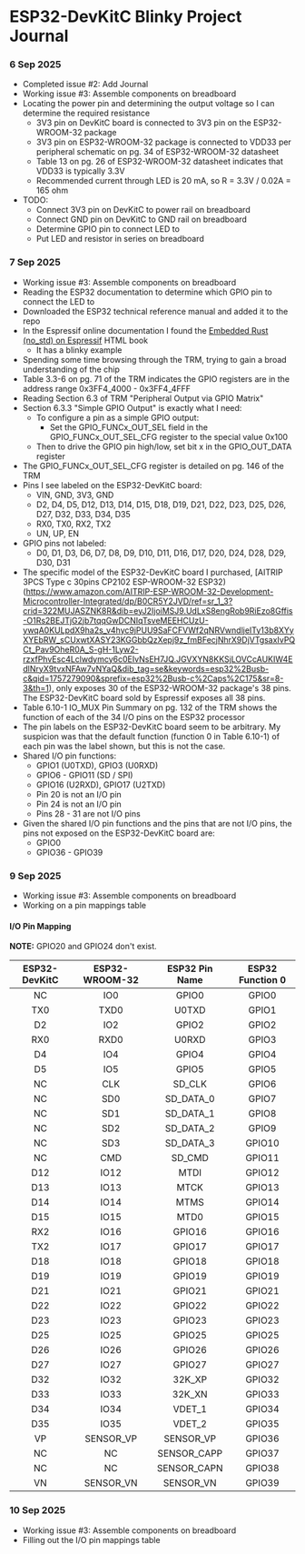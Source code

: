 # ESP32-DevKitC Blinky Project Journal

### 6 Sep 2025
- Completed issue #2: Add Journal
- Working issue #3: Assemble components on breadboard
- Locating the power pin and determining the output voltage so I can determine the required resistance
    - 3V3 pin on DevKitC board is connected to 3V3 pin on the ESP32-WROOM-32 package
    - 3V3 pin on ESP32-WROOM-32 package is connected to VDD33 per peripheral schematic on pg. 34 of ESP32-WROOM-32 datasheet
    - Table 13 on pg. 26 of ESP32-WROOM-32 datasheet indicates that VDD33 is typically 3.3V
    - Recommended current through LED is 20 mA, so R = 3.3V / 0.02A = 165 ohm
- TODO:
    - Connect 3V3 pin on DevKitC to power rail on breadboard
    - Connect GND pin on DevKitC to GND rail on breadboard
    - Determine GPIO pin to connect LED to
    - Put LED and resistor in series on breadboard

### 7 Sep 2025
- Working issue #3: Assemble components on breadboard
- Reading the ESP32 documentation to determine which GPIO pin to connect the LED to
- Downloaded the ESP32 technical reference manual and added it to the repo
- In the Espressif online documentation I found the [Embedded Rust (no_std) on Espressif](https://docs.espressif.com/projects/rust/no_std-training/) HTML book
    - It has a blinky example
- Spending some time browsing through the TRM, trying to gain a broad understanding of the chip
- Table 3.3-6 on pg. 71 of the TRM indicates the GPIO registers are in the address range 0x3FF4_4000 - 0x3FF4_4FFF
- Reading Section 6.3 of TRM "Peripheral Output via GPIO Matrix"
- Section 6.3.3 "Simple GPIO Output" is exactly what I need:
    - To configure a pin as a simple GPIO output:
        - Set the GPIO_FUNCx_OUT_SEL field in the GPIO_FUNCx_OUT_SEL_CFG register to the special value 0x100
    - Then to drive the GPIO pin high/low, set bit x in the GPIO_OUT_DATA register
- The GPIO_FUNCx_OUT_SEL_CFG register is detailed on pg. 146 of the TRM
- Pins I see labeled on the ESP32-DevKitC board:
    - VIN, GND, 3V3, GND
    - D2, D4, D5, D12, D13, D14, D15, D18, D19, D21, D22, D23, D25, D26, D27, D32, D33, D34, D35
    - RX0, TX0, RX2, TX2
    - UN, UP, EN
- GPIO pins not labeled:
    - D0, D1, D3, D6, D7, D8, D9, D10, D11, D16, D17, D20, D24, D28, D29, D30, D31
- The specific model of the ESP32-DevKitC board I purchased, [AITRIP 3PCS Type c 30pins CP2102 ESP-WROOM-32 ESP32)(https://www.amazon.com/AITRIP-ESP-WROOM-32-Development-Microcontroller-Integrated/dp/B0CR5Y2JVD/ref=sr_1_3?crid=322MUJASZNK8R&dib=eyJ2IjoiMSJ9.UdLxS8engRob9RiEzo8Gffis-O1Rs2BEJTjG2jb7tqqGwDCNIqTsveMEEHCUzU-ywqA0KULpdX9ha2s_v4hyc9jPUU9SaFCFVWf2qNRVwndljeITy13b8XYyXYEbRW_sCUxwtXASY23KGGbbQzXepj9z_fmBFecjNhrX9DjVTgsaxIvPQCt_Pav9OheR0A_S-gH-1Lyw2-rzxfPhvEsc4Lclwdymcy6c0EIvNsEH7JQ.JGVXYN8KKSjLOVCcAUKIW4EdlNryX9tvxNFAw7vNYaQ&dib_tag=se&keywords=esp32%2Busb-c&qid=1757279090&sprefix=esp32%2Busb-c%2Caps%2C175&sr=8-3&th=1), only exposes 30 of the ESP32-WROOM-32 package's 38 pins. The ESP32-DevKitC board sold by Espressif exposes all 38 pins.
- Table 6.10-1 IO_MUX Pin Summary on pg. 132 of the TRM shows the function of each of the 34 I/O pins on the ESP32 processor
- The pin labels on the ESP32-DevKitC board seem to be arbitrary. My suspicion was that the default function (function 0 in Table 6.10-1) of each pin was the label shown, but this is not the case.
- Shared I/O pin functions:
    - GPIO1 (U0TXD), GPIO3 (U0RXD)
    - GPIO6 - GPIO11 (SD / SPI)
    - GPIO16 (U2RXD), GPIO17 (U2TXD)
    - Pin 20 is not an I/O pin
    - Pin 24 is not an I/O pin
    - Pins 28 - 31 are not I/O pins
- Given the shared I/O pin functions and the pins that are not I/O pins, the pins not exposed on the ESP32-DevKitC board are:
    - GPIO0
    - GPIO36 - GPIO39

### 9 Sep 2025
- Working issue #3: Assemble components on breadboard
- Working on a pin mappings table

#### I/O Pin Mapping

**NOTE:** GPIO20 and GPIO24 don't exist.

| ESP32-DevKitC | ESP32-WROOM-32 | ESP32 Pin Name | ESP32 Function 0 |
|:-------------:|:--------------:|:--------------:|:----------------:|
| NC            | IO0            | GPIO0          | GPIO0            |
| TX0           | TXD0           | U0TXD          | GPIO1            |
| D2            | IO2            | GPIO2          | GPIO2            |
| RX0           | RXD0           | U0RXD          | GPIO3            |
| D4            | IO4            | GPIO4          | GPIO4            |
| D5            | IO5            | GPIO5          | GPIO5            |
| NC            | CLK            | SD_CLK         | GPIO6            |
| NC            | SD0            | SD_DATA_0      | GPIO7            |
| NC            | SD1            | SD_DATA_1      | GPIO8            |
| NC            | SD2            | SD_DATA_2      | GPIO9            |
| NC            | SD3            | SD_DATA_3      | GPIO10           |
| NC            | CMD            | SD_CMD         | GPIO11           |
| D12           | IO12           | MTDI           | GPIO12           |
| D13           | IO13           | MTCK           | GPIO13           |
| D14           | IO14           | MTMS           | GPIO14           |
| D15           | IO15           | MTD0           | GPIO15           |
| RX2           | IO16           | GPIO16         | GPIO16           |
| TX2           | IO17           | GPIO17         | GPIO17           |
| D18           | IO18           | GPIO18         | GPIO18           |
| D19           | IO19           | GPIO19         | GPIO19           |
| D21           | IO21           | GPIO21         | GPIO21           |
| D22           | IO22           | GPIO22         | GPIO22           |
| D23           | IO23           | GPIO23         | GPIO23           |
| D25           | IO25           | GPIO25         | GPIO25           |
| D26           | IO26           | GPIO26         | GPIO26           |
| D27           | IO27           | GPIO27         | GPIO27           |
| D32           | IO32           | 32K_XP         | GPIO32           |
| D33           | IO33           | 32K_XN         | GPIO33           |
| D34           | IO34           | VDET_1         | GPIO34           |
| D35           | IO35           | VDET_2         | GPIO35           |
| VP            | SENSOR_VP      | SENSOR_VP      | GPIO36           |
| NC            | NC             | SENSOR_CAPP    | GPIO37           |
| NC            | NC             | SENSOR_CAPN    | GPIO38           |
| VN            | SENSOR_VN      | SENSOR_VN      | GPIO39           |

### 10 Sep 2025
- Working issue #3: Assemble components on breadboard
- Filling out the I/O pin mappings table
